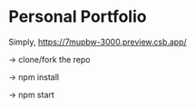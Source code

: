 # Personal Portfolio

Simply,
https://7mupbw-3000.preview.csb.app/

-> clone/fork the repo

-> npm install

-> npm start

